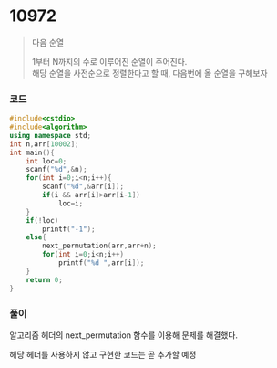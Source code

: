 # 10972
> 다음 순열<p></p>
> 1부터 N까지의 수로 이루어진 순열이 주어진다.<br>
> 해당 순열을 사전순으로 정렬한다고 할 때, 다음번에 올 순열을 구해보자<br>
### 코드
```c++
#include<cstdio>
#include<algorithm>
using namespace std;
int n,arr[10002];
int main(){
    int loc=0;
    scanf("%d",&n);
    for(int i=0;i<n;i++){
        scanf("%d",&arr[i]);
        if(i && arr[i]>arr[i-1])
            loc=i;
    }
    if(!loc)
        printf("-1");
    else{
        next_permutation(arr,arr+n);
        for(int i=0;i<n;i++)
            printf("%d ",arr[i]);
    }
    return 0;
}
```
### 풀이
알고리즘 헤더의 next_permutation 함수를 이용해 문제를 해결했다.<p>
해당 헤더를 사용하지 않고 구현한 코드는 곧 추가할 예정<br>